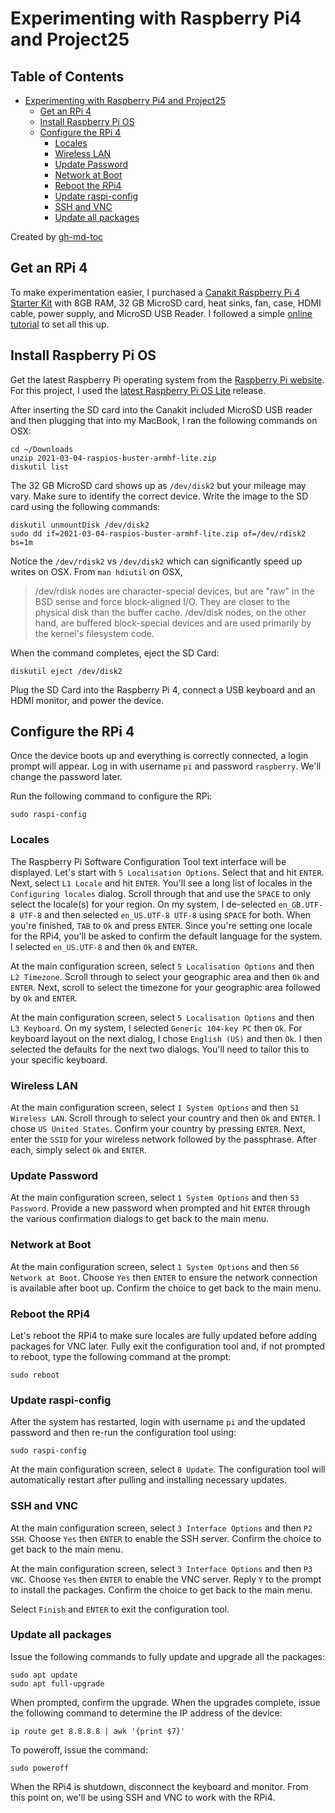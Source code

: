 # Experimenting with Raspberry Pi4 and Project25

## Table of Contents

* [Experimenting with Raspberry Pi4 and Project25](#experimenting-with-raspberry-pi4-and-project25)
  * [Get an RPi 4](#get-an-rpi-4)
  * [Install Raspberry Pi OS](#install-raspberry-pi-os)
  * [Configure the RPi 4](#configure-the-rpi-4)
    * [Locales](#locales)
    * [Wireless LAN](#wireless-lan)
    * [Update Password](#update-password)
    * [Network at Boot](#network-at-boot)
    * [Reboot the RPi4](#reboot-the-rpi4)
    * [Update raspi\-config](#update-raspi-config)
    * [SSH and VNC](#ssh-and-vnc)
    * [Update all packages](#update-all-packages)

Created by [gh-md-toc](https://github.com/ekalinin/github-markdown-toc.go)

## Get an RPi 4
To make experimentation easier, I purchased a [Canakit Raspberry Pi 4 Starter Kit](https://www.canakit.com/raspberry-pi-4-starter-kit.html)
with 8GB RAM, 32 GB MicroSD card, heat sinks, fan, case, HDMI cable,
power supply, and MicroSD USB Reader.  I followed a simple [online tutorial](https://youtu.be/7rcNjgVgc-I)
to set all this up.

## Install Raspberry Pi OS
Get the latest Raspberry Pi operating system from  the [Raspberry Pi website](https://www.raspberrypi.org/software/operating-systems/).
For this project, I used the [latest Raspberry Pi OS Lite](https://downloads.raspberrypi.org/raspios_lite_armhf/images/raspios_lite_armhf-2021-03-25/2021-03-04-raspios-buster-armhf-lite.zip) release.

After inserting the SD card into the Canakit included MicroSD USB
reader and then plugging that into my MacBook, I ran the following
commands on OSX:

    cd ~/Downloads
    unzip 2021-03-04-raspios-buster-armhf-lite.zip
    diskutil list

The 32 GB MicroSD card shows up as `/dev/disk2` but your mileage
may vary. Make sure to identify the correct device. Write the image
to the SD card using the following commands:

    diskutil unmountDisk /dev/disk2
    sudo dd if=2021-03-04-raspios-buster-armhf-lite.zip of=/dev/rdisk2 bs=1m

Notice the `/dev/rdisk2` vs `/dev/disk2` which can significantly
speed up writes on OSX. From `man hdiutil` on OSX,

> /dev/rdisk nodes are character-special devices, but are "raw" in
> the BSD sense and force block-aligned I/O. They are closer to the
> physical disk than the buffer cache. /dev/disk nodes, on the other
> hand, are buffered block-special devices and are used primarily by
> the kernel's filesystem code.

When the command completes, eject the SD Card:

    diskutil eject /dev/disk2

Plug the SD Card into the Raspberry Pi 4, connect a USB keyboard
and an HDMI monitor, and power the device.

## Configure the RPi 4
Once the device boots up and everything is correctly connected, a
login prompt will appear. Log in with username `pi` and password
`raspberry`. We'll change the password later.

Run the following command to configure the RPi:

    sudo raspi-config

### Locales
The Raspberry Pi Software Configuration Tool text interface will
be displayed. Let's start with `5 Localisation Options`. Select
that and hit `ENTER`. Next, select `L1 Locale` and hit `ENTER`.
You'll see a long list of locales in the `Configuring locales`
dialog.  Scroll through that and use the `SPACE` to only select the
locale(s) for your region. On my system, I de-selected `en_GB.UTF-8
UTF-8` and then selected `en_US.UTF-8 UTF-8` using `SPACE` for both.
When you're finished, `TAB` to `Ok` and press `ENTER`. Since you're
setting one locale for the RPi4, you'll be asked to confirm the
default language for the system. I selected `en_US.UTF-8` and then
`Ok` and `ENTER`.

At the main configuration screen, select `5 Localisation Options`
and then `L2 Timezone`. Scroll through to select your geographic
area and then `Ok` and `ENTER`. Next, scroll to select the timezone
for your geographic area followed by `Ok` and `ENTER`.

At the main configuration screen, select `5 Localisation Options`
and then `L3 Keyboard`. On my system, I selected `Generic 104-key
PC` then `Ok`. For keyboard layout on the next dialog, I chose
`English (US)` and then `Ok`. I then selected the defaults for the
next two dialogs. You'll need to tailor this to your specific
keyboard.

### Wireless LAN
At the main configuration screen, select `1 System Options` and
then `S1 Wireless LAN`. Scroll through to select your country and
then `Ok` and `ENTER`. I chose `US United States`. Confirm your
country by pressing `ENTER`. Next, enter the `SSID` for your wireless
network followed by the passphrase. After each, simply select `Ok`
and `ENTER`.

### Update Password
At the main configuration screen, select `1 System Options` and
then `S3 Password`. Provide a new password when prompted and hit
`ENTER` through the various confirmation dialogs to get back to the
main menu.

### Network at Boot
At the main configuration screen, select `1 System Options` and
then `S6 Network at Boot`. Choose `Yes` then `ENTER` to ensure the
network connection is available after boot up. Confirm the choice
to get back to the main menu.

### Reboot the RPi4
Let's reboot the RPi4 to make sure locales are fully updated before
adding packages for VNC later. Fully exit the configuration tool
and, if not prompted to reboot, type the following command at the
prompt:

    sudo reboot

### Update raspi-config
After the system has restarted, login with username `pi` and the
updated password and then re-run the configuration tool using:

    sudo raspi-config

At the main configuration screen, select `8 Update`. The configuration
tool will automatically restart after pulling and installing necessary
updates.

### SSH and VNC
At the main configuration screen, select `3 Interface Options` and
then `P2 SSH`. Choose `Yes` then `ENTER` to enable the SSH server.
Confirm the choice to get back to the main menu.

At the main configuration screen, select `3 Interface Options` and
then `P3 VNC`. Choose `Yes` then `ENTER` to enable the VNC server.
Reply `Y` to the prompt to install the packages. Confirm the choice
to get back to the main menu.

Select `Finish` and `ENTER` to exit the configuration tool.

### Update all packages
Issue the following commands to fully update and upgrade all the
packages:

    sudo apt update
    sudo apt full-upgrade

When prompted, confirm the upgrade. When the upgrades complete,
issue the following command to determine the IP address of the
device:

    ip route get 8.8.8.8 | awk '{print $7}'

To poweroff, issue the command:

    sudo poweroff

When the RPi4 is shutdown, disconnect the keyboard and monitor.
From this point on, we'll be using SSH and VNC to work with the
RPi4.

